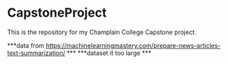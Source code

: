 # CapstoneProject

This is the repository for my Champlain College Capstone project.

***data from https://machinelearningmastery.com/prepare-news-articles-text-summarization/ ***
***dataset it too large ***